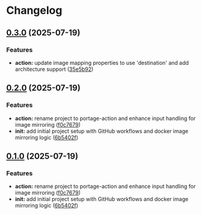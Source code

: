 # Changelog

## [0.3.0](https://github.com/monkescience/portage-action/compare/v0.2.0...v0.3.0) (2025-07-19)


### Features

* **action:** update image mapping properties to use 'destination' and add architecture support ([35e5b92](https://github.com/monkescience/portage-action/commit/35e5b9287ddc9460426c5f22af3b1b4a6c71236d))

## [0.2.0](https://github.com/monkescience/portage-action/compare/v0.1.0...v0.2.0) (2025-07-19)


### Features

* **action:** rename project to portage-action and enhance input handling for image mirroring ([f0c7679](https://github.com/monkescience/portage-action/commit/f0c76792d85addeb97e0f4b068f559d446c49aa9))
* **init:** add initial project setup with GitHub workflows and docker image mirroring logic ([6b5402f](https://github.com/monkescience/portage-action/commit/6b5402f77b6c6d1b38a55a0b18d3f37a9180d4e3))

## [0.1.0](https://github.com/monkescience/portage/compare/portage-action-0.0.1...portage-action-0.1.0) (2025-07-19)


### Features

* **action:** rename project to portage-action and enhance input handling for image mirroring ([f0c7679](https://github.com/monkescience/portage/commit/f0c76792d85addeb97e0f4b068f559d446c49aa9))
* **init:** add initial project setup with GitHub workflows and docker image mirroring logic ([6b5402f](https://github.com/monkescience/portage/commit/6b5402f77b6c6d1b38a55a0b18d3f37a9180d4e3))
